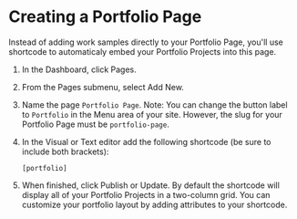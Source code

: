 # Creating a Portfolio Page

Instead of adding work samples directly to your Portfolio Page, you'll use shortcode to automaticaly embed your Portfolio Projects into this page.

1. In the Dashboard, click Pages.
2. From the Pages submenu, select Add New.
3. Name the page `Portfolio Page`. Note: You can change the button label to `Portfolio` in the Menu area of your site. However, the slug for your Portfolio Page must be `portfolio-page`.
4. In the Visual or Text editor add the following shortcode \(be sure to include both brackets\):

   `[portfolio]`

5. When finished, click Publish or Update. By default the shortcode will display all of your Portfolio Projects in a two-column grid. You can customize your portfolio layout by adding attributes to your shortcode.



